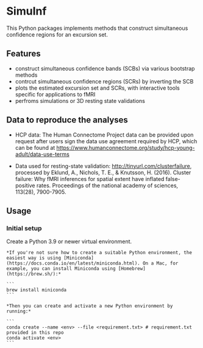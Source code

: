 # SimuInf
This Python packages implements methods that construct simultaneous confidence regions for an excursion set. 

## Features 
- construct simultaneous confidence bands (SCBs) via various bootstrap methods
- contrcut simultaneous confidence regions (SCRs) by inverting the SCB
- plots the estimated excursion set and SCRs, with interactive tools specific for applications to fMRI 
- perfroms simulations or 3D resting state validations


## Data to reproduce the analyses

- HCP data: The Human Connectome Project data can be provided upon request after users sign the data use agreement required by HCP, which can be found at https://www.humanconnectome.org/study/hcp-young-adult/data-use-terms

- Data used for resting-state validation: http://tinyurl.com/clusterfailure, processed by Eklund, A., Nichols, T. E., & Knutsson, H. (2016). Cluster failure: Why fMRI inferences for spatial extent have inflated false-positive rates. Proceedings of the national academy of sciences, 113(28), 7900-7905.


## Usage

### Initial setup

 Create a Python 3.9 or newer virtual environment.

    *If you're not sure how to create a suitable Python environment, the easiest way is using [Miniconda](https://docs.conda.io/en/latest/miniconda.html). On a Mac, for example, you can install Miniconda using [Homebrew](https://brew.sh/):*

    ```
    brew install miniconda
    ```

    *Then you can create and activate a new Python environment by running:*

    ```
    conda create --name <env> --file <requirement.txt> # requirement.txt provided in this repo
    conda activate <env>
    ```

 